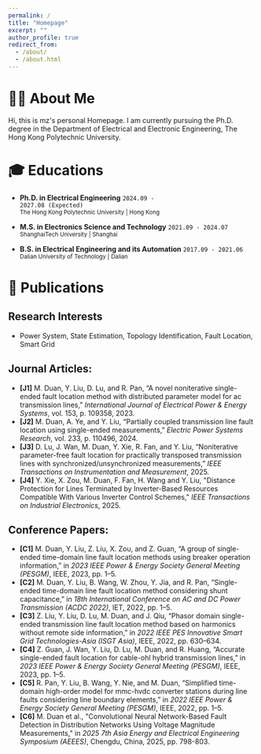 ```yaml
---
permalink: /
title: "Homepage"
excerpt: ""
author_profile: true
redirect_from: 
  - /about/
  - /about.html
---
```


<span class='anchor' id='about-me'></span>


# 🧑‍💻 About Me
Hi, this is mz's personal Homepage. I am currently pursuing the Ph.D. degree in the Department of Electrical and Electronic Engineering, The Hong Kong Polytechnic University. 

# 🎓 Educations
- **Ph.D. in Electrical Engineering** <code>2024.09 - 2027.08 (Expected)</code>  
  <sub> The Hong Kong Polytechnic University | Hong Kong</sub>

- **M.S. in Electronics Science and Technology** <code>2021.09 - 2024.07</code>  
  <sub> ShanghaiTech University | Shanghai</sub>

- **B.S. in Electrical Engineering and its Automation** <code>2017.09 - 2021.06</code>  
  <sub> Dalian University of Technology | Dalian</sub>

# 📝 Publications 

## Research Interests
- Power System, State Estimation, Topology Identification, Fault Location, Smart Grid

## Journal Articles:

- **[J1]** M. Duan, Y. Liu, D. Lu, and R. Pan, “A novel noniterative single-ended fault location method with distributed parameter model for ac transmission lines,” *International Journal of Electrical Power & Energy Systems*, vol. 153, p. 109358, 2023.
- **[J2]** M. Duan, A. Ye, and Y. Liu, “Partially coupled transmission line fault location using single-ended measurements,” *Electric Power Systems Research*, vol. 233, p. 110496, 2024.
- **[J3]** D. Lu, J. Wan, M. Duan, Y. Xie, R. Fan, and Y. Liu, “Noniterative parameter-free fault location for practically transposed transmission lines with synchronized/unsynchronized measurements,” *IEEE Transactions on Instrumentation and Measurement*, 2025.
- **[J4]** Y. Xie, X. Zou, M. Duan, F. Fan, H. Wang and Y. Liu, "Distance Protection for Lines Terminated by Inverter-Based Resources Compatible With Various Inverter Control Schemes," *IEEE Transactions on Industrial Electronics*, 2025.

## Conference Papers:

- **[C1]** M. Duan, Y. Liu, Z. Liu, X. Zou, and Z. Guan, “A group of single-ended time-domain line fault location methods using breaker operation information,” in *2023 IEEE Power & Energy Society General Meeting (PESGM)*, IEEE, 2023, pp. 1–5.
- **[C2]** M. Duan, Y. Liu, B. Wang, W. Zhou, Y. Jia, and R. Pan, “Single-ended time-domain line fault location method considering shunt capacitance,” in *18th International Conference on AC and DC Power Transmission (ACDC 2022)*, IET, 2022, pp. 1–5.
- **[C3]** Z. Liu, Y. Liu, D. Lu, M. Duan, and J. Qiu, “Phasor domain single-ended transmission line fault location method based on harmonics without remote side information,” in *2022 IEEE PES Innovative Smart Grid Technologies-Asia (ISGT Asia)*, IEEE, 2022, pp. 630–634.
- **[C4]** Z. Guan, J. Wan, Y. Liu, D. Lu, M. Duan, and R. Huang, “Accurate single-ended fault location for cable-ohl hybrid transmission lines,” in *2023 IEEE Power & Energy Society General Meeting (PESGM)*, IEEE, 2023, pp. 1–5.
- **[C5]** R. Pan, Y. Liu, B. Wang, Y. Nie, and M. Duan, “Simplified time-domain high-order model for mmc-hvdc converter stations during line faults considering line boundary elements,” in *2022 IEEE Power & Energy Society General Meeting (PESGM)*, IEEE, 2022, pp. 1–5.
- **[C6]** M. Duan et al., "Convolutional Neural Network-Based Fault Detection in Distribution Networks Using Voltage Magnitude Measurements," in *2025 7th Asia Energy and Electrical Engineering Symposium (AEEES)*, Chengdu, China, 2025, pp. 798-803.



